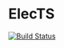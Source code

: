 # ElecTS
[![Build Status](https://travis-ci.org/JunSuzukiJapan/elects.svg?branch=master)](https://travis-ci.org/JunSuzukiJapan/elects)